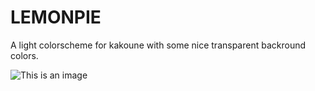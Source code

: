# LEMONPIE

A light colorscheme for kakoune with some nice
transparent backround colors.

![This is an image](https://github.com/eko234/lemonpie.kak/lemonpie.png)
